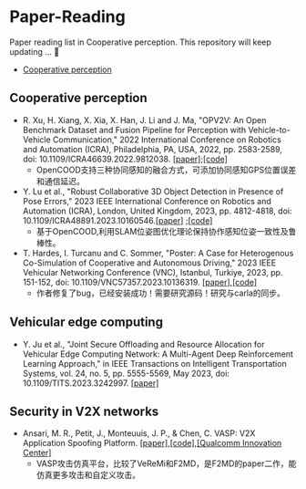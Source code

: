 # Paper-Reading
Paper reading list in Cooperative perception. This repository will keep updating ... 🤗

- [Cooperative perception](cooperative_perception)


## Cooperative perception
* R. Xu, H. Xiang, X. Xia, X. Han, J. Li and J. Ma, "OPV2V: An Open Benchmark Dataset and Fusion Pipeline for Perception with Vehicle-to-Vehicle Communication," 2022 International Conference on Robotics and Automation (ICRA), Philadelphia, PA, USA, 2022, pp. 2583-2589, doi: 10.1109/ICRA46639.2022.9812038. [[paper]](https://ieeexplore.ieee.org/document/9812038);[[code]](https://github.com/DerrickXuNu/OpenCOOD)
  * OpenCOOD支持三种协同感知的融合方式，可添加协同感知GPS位置误差和通信延迟。
* Y. Lu et al., "Robust Collaborative 3D Object Detection in Presence of Pose Errors," 2023 IEEE International Conference on Robotics and Automation (ICRA), London, United Kingdom, 2023, pp. 4812-4818, doi: 10.1109/ICRA48891.2023.10160546.[[paper]](https://ieeexplore.ieee.org/document/10160546) ;[[code]](https://github.com/yifanlu0227/CoAlign)
  * 基于OpenCOOD,利用SLAM位姿图优化理论保持协作感知位姿一致性及鲁棒性。
* T. Hardes, I. Turcanu and C. Sommer, "Poster: A Case for Heterogenous Co-Simulation of Cooperative and Autonomous Driving," 2023 IEEE Vehicular Networking Conference (VNC), Istanbul, Turkiye, 2023, pp. 151-152, doi: 10.1109/VNC57357.2023.10136319. [[paper]](https://ieeexplore.ieee.org/document/10136319),[[code]](https://github.com/veins/veins_carla)
  - 作者修复了bug，已经安装成功！需要研究源码！研究与carla的同步。


## Vehicular edge computing
* Y. Ju et al., "Joint Secure Offloading and Resource Allocation for Vehicular Edge Computing Network: A Multi-Agent Deep Reinforcement Learning Approach," in IEEE Transactions on Intelligent Transportation Systems, vol. 24, no. 5, pp. 5555-5569, May 2023, doi: 10.1109/TITS.2023.3242997. [[paper]](https://ieeexplore.ieee.org/abstract/document/10041957)

## Security in V2X networks
* Ansari, M. R., Petit, J., Monteuuis, J. P., & Chen, C. VASP: V2X Application Spoofing Platform. [[paper]](https://www.ndss-symposium.org/wp-content/uploads/2023/02/vehiclesec2023-23071-paper.pdf),[[code]](https://github.com/quic/vasp),[[Qualcomm Innovation Center]](https://quic.github.io/)
    * VASP攻击仿真平台，比较了VeReMi和F2MD，是F2MD的paper二作，能仿真更多攻击和自定义攻击。